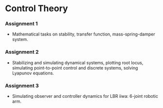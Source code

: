 # Control Theory

### Assignment 1

- Mathematical tasks on stability, transfer function, mass-spring-damper system.

### Assignment 2

- Stabilizing and simulating dynamical systems, plotting root locus, simulating point-to-point control and discrete systems, solving Lyapunov equations.

### Assignment 3

- Simulating observer and controller dynamics for LBR iiwa: 6-joint robotic arm.